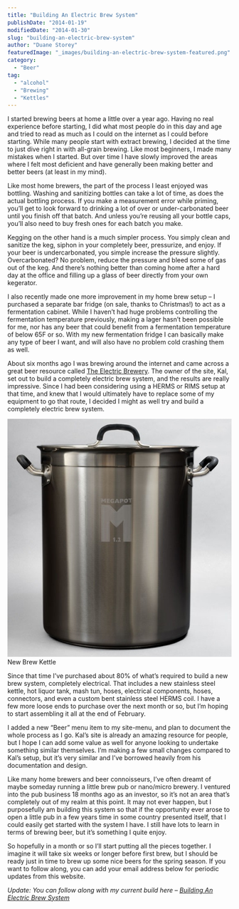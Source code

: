 ```yaml
---
title: "Building An Electric Brew System"
publishDate: "2014-01-19"
modifiedDate: "2014-01-30"
slug: "building-an-electric-brew-system"
author: "Duane Storey"
featuredImage: "_images/building-an-electric-brew-system-featured.png"
category:
  - "Beer"
tag:
  - "alcohol"
  - "Brewing"
  - "Kettles"
---
```


I started brewing beers at home a little over a year ago. Having no real experience before starting, I did what most people do in this day and age and tried to read as much as I could on the internet as I could before starting. While many people start with extract brewing, I decided at the time to just dive right in with all-grain brewing. Like most beginners, I made many mistakes when I started. But over time I have slowly improved the areas where I felt most deficient and have generally been making better and better beers (at least in my mind).

Like most home brewers, the part of the process I least enjoyed was bottling. Washing and sanitizing bottles can take a lot of time, as does the actual bottling process. If you make a measurement error while priming, you’ll get to look forward to drinking a lot of over or under-carbonated beer until you finish off that batch. And unless you’re reusing all your bottle caps, you’ll also need to buy fresh ones for each batch you make.

Kegging on the other hand is a much simpler process. You simply clean and sanitize the keg, siphon in your completely beer, pressurize, and enjoy. If your beer is undercarbonated, you simple increase the pressure slightly. Overcarbonated? No problem, reduce the pressure and bleed some of gas out of the keg. And there’s nothing better than coming home after a hard day at the office and filling up a glass of beer directly from your own kegerator.

I also recently made one more improvement in my home brew setup – I purchased a separate bar fridge (on sale, thanks to Christmas!) to act as a fermentation cabinet. While I haven’t had huge problems controlling the fermentation temperature previously, making a lager hasn’t been possible for me, nor has any beer that could benefit from a fermentation temperature of below 65F or so. With my new fermentation fridge I can basically make any type of beer I want, and will also have no problem cold crashing them as well.

About six months ago I was brewing around the internet and came across a great beer resource called [The Electric Brewery](http://www.theelectricbrewery.com/). The owner of the site, Kal, set out to build a completely electric brew system, and the results are really impressive. Since I had been considering using a HERMS or RIMS setup at that time, and knew that I would ultimately have to replace some of my equipment to go that route, I decided I might as well try and build a completely electric brew system.

![New brew kettle for the electric brew system](_images/building-an-electric-brew-system-1.png)New Brew Kettle



Since that time I’ve purchased about 80% of what’s required to build a new brew system, completely electrical. That includes a new stainless steel kettle, hot liquor tank, mash tun, hoses, electrical components, hoses, connectors, and even a custom bent stainless steel HERMS coil. I have a few more loose ends to purchase over the next month or so, but I’m hoping to start assembling it all at the end of February.

I added a new “Beer” menu item to my site-menu, and plan to document the whole process as I go. Kal’s site is already an amazing resource for people, but I hope I can add some value as well for anyone looking to undertake something similar themselves. I’m making a few small changes compared to Kal’s setup, but it’s very similar and I’ve borrowed heavily from his documentation and design.

Like many home brewers and beer connoisseurs, I’ve often dreamt of maybe someday running a little brew pub or nano/micro brewery. I ventured into the pub business 18 months ago as an investor, so it’s not an area that’s completely out of my realm at this point. It may not ever happen, but I purposefully am building this system so that if the opportunity ever arose to open a little pub in a few years time in some country presented itself, that I could easily get started with the system I have. I still have lots to learn in terms of brewing beer, but it’s something I quite enjoy.

So hopefully in a month or so I’ll start putting all the pieces together. I imagine it will take six weeks or longer before first brew, but I should be ready just in time to brew up some nice beers for the spring season. If you want to follow along, you can add your email address below for periodic updates from this website.

*Update: You can follow along with my current build here – [Building An Electric Brew System](/electric-brewery/introduction/)*